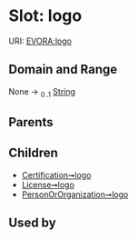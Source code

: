 
# Slot: logo



URI: [EVORA:logo](https://evora-project.eu/logo)


## Domain and Range

None &#8594;  <sub>0..1</sub> [String](types/String.md)

## Parents


## Children

 *  [Certification➞logo](Certification_logo.md)
 *  [License➞logo](License_logo.md)
 *  [PersonOrOrganization➞logo](PersonOrOrganization_logo.md)

## Used by

